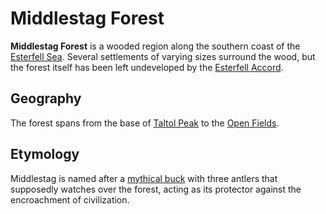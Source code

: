 # Middlestag Forest

**Middlestag Forest** is a wooded region along the southern coast of the [Esterfell Sea](esterfell-sea/esterfell-sea.md). Several settlements of varying sizes surround the wood, but the forest itself has been left undeveloped by the [Esterfell Accord](../../ch-2-people-of-mote/societies/esterfell-accord/esterfell-accord.md).

## Geography

The forest spans from the base of [Taltol Peak](attalya-mountains/taltol-peak/taltol-peak.md) to the [Open Fields](open-fields.md).

## Etymology

Middlestag is named after a [mythical buck](../../ch-3-stories-of-mote/pantheons/esterfell-deities/phygius.md) with three antlers that supposedly watches over the forest, acting as its protector against the encroachment of civilization.
